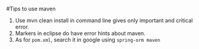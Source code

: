 #Tips to use maven
1. Use mvn clean install in command line gives only important and critical error.
2. Markers in eclipse do have error hints about maven.
3. As for `pom.xml`, search it in google using `spring-orm maven`
